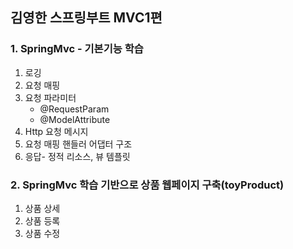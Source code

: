 ## 김영한 스프링부트 MVC1편

### 1. SpringMvc - 기본기능 학습
1. 로깅
2. 요청 매핑
3. 요청 파라미터 
    - @RequestParam
    - @ModelAttribute
4. Http 요청 메시지
5. 요청 매핑 핸들러 어댑터 구조
6. 응답- 정적 리소스, 뷰 템플릿

### 2. SpringMvc 학습 기반으로 상품 웹페이지 구축(toyProduct)
1. 상품 상세
2. 상품 등록
3. 상품 수정
